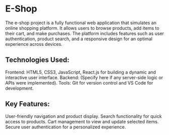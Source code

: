 # E-Shop
 The e-shop project is a fully functional web application that simulates an online shopping platform. It allows users to browse products, add items to their cart, and make purchases. The platform includes features such as user authentication, product search, and a responsive design for an optimal experience across devices.

 Technologies Used:
 ------------------

Frontend: HTML5, CSS3, JavaScript, React.js for building a dynamic and interactive user interface.
Backend: (Specify here if any server-side logic or APIs were implemented).
Tools: Git for version control and VS Code for development.

Key Features:
-------------
User-friendly navigation and product display.
Search functionality for quick access to products.
Cart management to view and update selected items.
Secure user authentication for a personalized experience.

